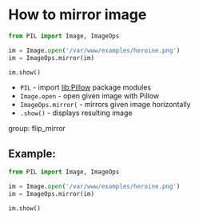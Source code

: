 # How to mirror image

```python
from PIL import Image, ImageOps

im = Image.open('/var/www/examples/heroine.png')
im = ImageOps.mirror(im)

im.show()
```

- `PIL` - import [lib:Pillow](https://onelinerhub.com/python-pillow/how-to-install-python-pillow-module) package modules
- `Image.open` - open given image with Pillow
- `ImageOps.mirror(` - mirrors given image horizontally
- `.show()` - displays resulting image

group: flip_mirror

## Example: 
```python
from PIL import Image, ImageOps

im = Image.open('/var/www/examples/heroine.png')
im = ImageOps.mirror(im)

im.show()
```

